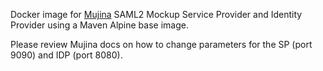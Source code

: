 Docker image for [Mujina](https://github.com/OpenConext/Mujina) SAML2 Mockup
Service Provider and Identity Provider using a Maven Alpine base image.

Please review Mujina docs on how to change parameters for the SP (port 9090) and
IDP (port 8080).
